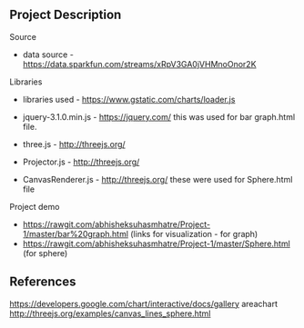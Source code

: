 
## Project Description

Source 
- data source - https://data.sparkfun.com/streams/xRpV3GA0jVHMnoOnor2K

Libraries
- libraries used - https://www.gstatic.com/charts/loader.js
- jquery-3.1.0.min.js - https://jquery.com/
  this was used for bar graph.html file.

- three.js - http://threejs.org/
- Projector.js - http://threejs.org/
- CanvasRenderer.js - http://threejs.org/
 these were used for Sphere.html file

Project demo
- https://rawgit.com/abhisheksuhasmhatre/Project-1/master/bar%20graph.html (links for visualization - for graph)
- https://rawgit.com/abhisheksuhasmhatre/Project-1/master/Sphere.html (for sphere)

## References
https://developers.google.com/chart/interactive/docs/gallery areachart
http://threejs.org/examples/canvas_lines_sphere.html
